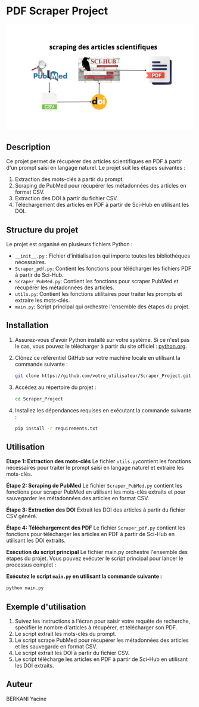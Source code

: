 # PDF Scraper Project

![img](https://github.com/yacineberkani/Scraper_Project/blob/main/Ajouter%20un%20titre.png)

## Description

Ce projet permet de récupérer des articles scientifiques en PDF à partir d'un prompt saisi en langage naturel. Le projet suit les étapes suivantes :

1. Extraction des mots-clés à partir du prompt.
2. Scraping de PubMed pour récupérer les métadonnées des articles en format CSV.
3. Extraction des DOI à partir du fichier CSV.
4. Téléchargement des articles en PDF à partir de Sci-Hub en utilisant les DOI.

## Structure du projet

Le projet est organisé en plusieurs fichiers Python :
- `__init__.py` : Fichier d'initialisation qui importe toutes les bibliothèques nécessaires.
- `Scraper_pdf.py`: Contient les fonctions pour télécharger les fichiers PDF à partir de Sci-Hub.
- `Scraper_PubMed.py`: Contient les fonctions pour scraper PubMed et récupérer les métadonnées des articles.
- `utils.py`: Contient les fonctions utilitaires pour traiter les prompts et extraire les mots-clés.
- `main.py`: Script principal qui orchestre l'ensemble des étapes du projet.

## Installation

1. Assurez-vous d'avoir Python installé sur votre système. Si ce n'est pas le cas, vous pouvez le télécharger à partir du site officiel : [python.org](https://www.python.org/).

2. Clônez ce référentiel GitHub sur votre machine locale en utilisant la commande suivante :
   
    ```sh
    git clone https://github.com/votre_utilisateur/Scraper_Project.git
    ```

3. Accédez au répertoire du projet :
   
    ```sh
    cd Scraper_Project
    ```

4. Installez les dépendances requises en exécutant la commande suivante :
   
    ```sh
    pip install -r requirements.txt
    ```

## Utilisation
**Étape 1: Extraction des mots-clés**
Le fichier `utils.py`contient les fonctions nécessaires pour traiter le prompt saisi en langage naturel et extraire les mots-clés.

**Étape 2: Scraping de PubMed**
Le fichier `Scraper_PubMed.py` contient les fonctions pour scraper PubMed en utilisant les mots-clés extraits et pour sauvegarder les métadonnées des articles en format CSV.

**Étape 3: Extraction des DOI**
Extrait les DOI des articles à partir du fichier CSV généré.

**Étape 4: Téléchargement des PDF**
Le fichier `Scraper_pdf.py` contient les fonctions pour télécharger les articles en PDF à partir de Sci-Hub en utilisant les DOI extraits.

**Exécution du script principal**
Le fichier main.py orchestre l'ensemble des étapes du projet. Vous pouvez exécuter le script principal pour lancer le processus complet :

**Exécutez le script `main.py` en utilisant la commande suivante :**
  ```sh
  python main.py
  ```
## Exemple d'utilisation
1. Suivez les instructions à l'écran pour saisir votre requête de recherche, spécifier le nombre d'articles à récupérer, et télécharger son PDF.
2. Le script extrait les mots-clés du prompt.
3. Le script scrape PubMed pour récupérer les métadonnées des articles et les sauvegarde en format CSV.
4. Le script extrait les DOI à partir du fichier CSV.
5. Le script télécharge les articles en PDF à partir de Sci-Hub en utilisant les DOI extraits.


## Auteur

BERKANI Yacine
